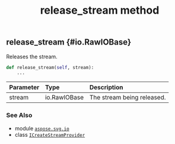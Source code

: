 ﻿---
title: release_stream method
second_title: Aspose.SVG for Python via .NET API References
description: 
type: docs
weight: 30
url: /python-net/aspose.svg.io/icreatestreamprovider/release_stream/
is_root: false
---

## release_stream {#io.RawIOBase}

Releases the stream.



```python
def release_stream(self, stream):
    ...
```


| Parameter | Type | Description |
| :- | :- | :- |
| stream | io.RawIOBase | The stream being released. |



### See Also
* module [`aspose.svg.io`](../../)
* class [`ICreateStreamProvider`](/svg/python-net/aspose.svg.io/icreatestreamprovider)
